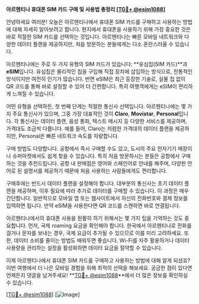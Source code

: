 **아르헨티나 휴대폰 SIM 카드 구매 및 사용법 총정리 [[TG💪+ @esim1088](https://t.me/s/esim1088)]**

안녕하세요 여러분! 오늘은 아르헨티나에서 휴대폰 SIM 카드를 구매하고 사용하는 방법에 대해 자세히 알아보려고 합니다. 현지에서 휴대폰을 사용하기 위해 가장 중요한 것은 바로 적절한 SIM 카드를 선택하는 것입니다. 아르헨티나는 빠른 모바일 네트워크와 다양한 데이터 플랜을 제공하지만, 처음 방문하는 분들에게는 다소 혼란스러울 수 있습니다.

아르헨티나에는 주로 두 가지 유형의 SIM 카드가 있습니다: **유심칩(SIM 카드)**과 **eSIM**입니다. 유심칩은 물리적인 칩을 구입해 직접 장치에 삽입하는 방식으로, 전통적인 방식이지만 여전히 인기가 많습니다. 반면 eSIM은 최근 등장한 기술로, 실물 칩 없이 QR 코드를 통해 바로 설정할 수 있어 더 간편합니다. 특히 여행객에게는 eSIM이 편리하게 느껴질 수 있습니다.

어떤 유형을 선택하든, 첫 번째 단계는 적절한 통신사 선택입니다. 아르헨티나에는 몇 가지 주요 통신사가 있으며, 그중 가장 대표적인 것이 **Claro**, **Movistar**, **Personal**입니다. 각 통신사는 데이터 플랜, 음성 통화, 텍스트 메시지 등 다양한 서비스를 제공하며, 가격대도 조금씩 다릅니다. 예를 들어, Claro는 저렴한 가격대의 데이터 플랜을 제공하지만, Personal은 빠른 네트워크 속도를 자랑합니다.

구매 방법도 다양합니다. 공항에서 즉시 구매할 수도 있고, 도시의 주요 전자기기 매장이나 슈퍼마켓에서도 쉽게 찾을 수 있습니다. 특히 처음 방문하시는 분들은 공항에서 구매하는 것을 추천드립니다. 공항 내 판매점은 영어와 스페인어로 안내를 해주며, 다양한 언어로 된 설명서를 제공하기 때문에 처음 사용하는 사람들에게도 편리합니다.

구매후에는 반드시 데이터 플랜을 설정해야 합니다. 대부분의 통신사는 초기 데이터 플랜을 제공하며, 이후 필요에 따라 추가로 데이터를 구매할 수 있습니다. 이 과정은 매우 간단합니다. 일반적으로 모바일 앱 또는 웹사이트에서 자신의 전화번호와 결제 정보를 입력하면 됩니다. 만약 eSIM을 사용한다면 QR 코드를 스캔하면 바로 연결됩니다.

아르헨티나에서의 휴대폰 사용을 원활히 하기 위해서는 몇 가지 팁을 기억하는 것도 중요합니다. 먼저, 국제 roaming 요금을 확인해야 합니다. 한국에서 아르헨티나로 전화를 걸거나 문자를 보내는 경우, 국제 요금이 추가될 수 있으므로 이를 미리 고려하세요. 또한, 데이터 소비를 줄이는 방법도 배워두면 좋습니다. Wi-Fi를 자주 활용하거나 데이터 사용량을 관리하는 설정을 활성화하면 데이터 요금을 절약할 수 있습니다.

이제 아르헨티나에서 휴대폰 SIM 카드를 구매하고 사용하는 방법에 대해 알게 되셨죠? 이번 여행에서 더 나은 모바일 경험을 위해 최적의 선택을 해보세요. 궁금한 점이 있다면 언제든지 댓글을 남겨주세요! **[TG💪+ @esim1088](https://t.me/s/esim1088)**에서 더 많은 정보를 확인하실 수 있습니다.

[[TG💪+ @esim1088](https://t.me/s/esim1088)] [![Image](https://i.postimg.cc/Y0z9fWf4/image.png)]